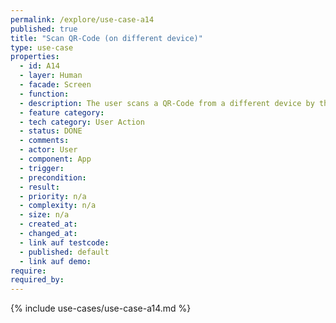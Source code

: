 ```yaml
---
permalink: /explore/use-case-a14
published: true
title: "Scan QR-Code (on different device)"
type: use-case
properties:
  - id: A14
  - layer: Human
  - facade: Screen
  - function:
  - description: The user scans a QR-Code from a different device by the app.
  - feature category:
  - tech category: User Action
  - status: DONE
  - comments:
  - actor: User
  - component: App
  - trigger:
  - precondition:
  - result:
  - priority: n/a
  - complexity: n/a
  - size: n/a
  - created_at:
  - changed_at:
  - link auf testcode:
  - published: default
  - link auf demo:
require:
required_by:
---
```


{% include use-cases/use-case-a14.md %}
